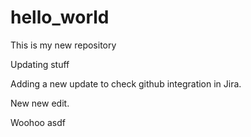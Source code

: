 # hello_world
This is my new repository

Updating stuff

Adding a new update to check github integration in Jira. 

New new edit.

Woohoo
asdf
